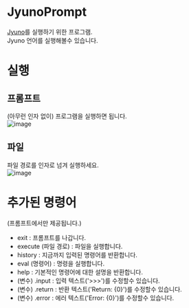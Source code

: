 # JyunoPrompt

[Jyuno](https://github.com/jyunrcaea/Jyuno)를 실행하기 위한 프로그램.  
Jyuno 언어를 실행해볼수 있습니다.

# 실행
## 프롬프트
(아무런 인자 없이) 프로그램을 실행하면 됩니다.  
![image](https://github.com/jyunrcaea/JyunoPrompt/assets/71429443/88a17c80-22dd-437d-9d1a-f4782962d8da)

## 파일
파일 경로를 인자로 넘겨 실행하세요.  
![image](https://github.com/jyunrcaea/JyunoPrompt/assets/71429443/baa3dac6-ec38-4fbf-9d76-fa6c5f9d59ec)

# 추가된 명령어
(프롬프트에서만 제공됩니다.)
- exit : 프롬프트를 나갑니다.
- execute (파일 경로) : 파일을 실행합니다.
- history : 지금까지 입력된 명령어를 반환합니다.
- eval (명령어) : 명령을 실행합니다.
- help : 기본적인 명령어에 대한 설명을 반환합니다.
- (변수) .input : 입력 텍스트('>>>')를 수정할수 있습니다.
- (변수) .return : 반환 텍스트('Return: {0}')를 수정할수 있습니다.
- (변수) .error : 에러 텍스트('Error: {0}')를 수정할수 있습니다.
